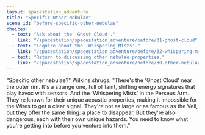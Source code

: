 ```yaml
---
layout: spacestation_adventure
title: "Specific Other Nebulae"
scene_id: "before-specific-other-nebulae"
choices:
  - text: "Ask about the 'Ghost Cloud'."
    link: "/spacestation/spacestation_adventure/before/31-ghost-cloud"
  - text: "Inquire about the 'Whispering Mists'."
    link: "/spacestation/spacestation_adventure/before/32-whispering-mists"
  - text: "Return to discussing other nebulae properties."
    link: "/spacestation/spacestation_adventure/before/30-other-nebulae-properties"
---
```


"Specific other nebulae?" Wilkins shrugs. "There's the 'Ghost Cloud' near the outer rim. It's a strange one, full of faint, shifting energy signatures that play havoc with sensors. And the 'Whispering Mists' in the Perseus Arm. They're known for their unique acoustic properties, making it impossible for the Wires to get a clear signal. They're not as large or as famous as the Veil, but they offer the same thing: a place to disappear. But they're also dangerous, each with their own unique hazards. You need to know what you're getting into before you venture into them."
